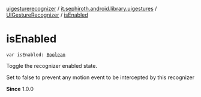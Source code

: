 [uigesturerecognizer](../../index.md) / [it.sephiroth.android.library.uigestures](../index.md) / [UIGestureRecognizer](index.md) / [isEnabled](./is-enabled.md)

# isEnabled

`var isEnabled: `[`Boolean`](https://kotlinlang.org/api/latest/jvm/stdlib/kotlin/-boolean/index.html)

Toggle the recognizer enabled state.

Set to false to prevent any motion event
to be intercepted by this recognizer

**Since**
1.0.0

